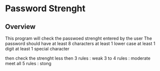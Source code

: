 # Password Strenght

## Overview
This program will check the passwoed strenght entered by the user 
The password should have
at least 8 characters
at least 1 lower case
at least 1 digit
at least 1 special character

then check the strenght
less then 3 rules : weak
3 to 4 rules : moderate
meet all 5 rules : stong
